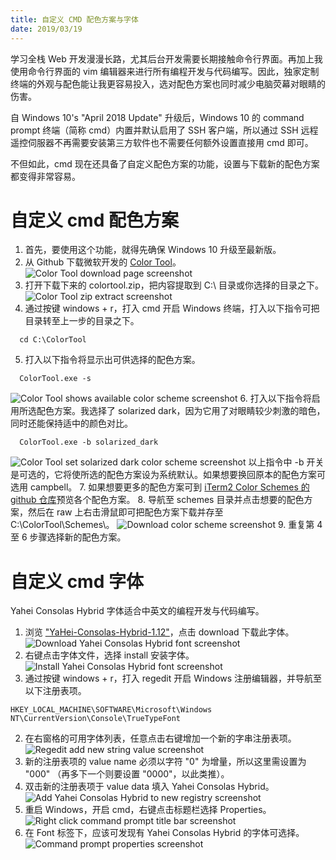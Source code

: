 ```yaml
---
title: 自定义 CMD 配色方案与字体
date: 2019/03/19
---
```


学习全栈 Web 开发漫漫长路，尤其后台开发需要长期接触命令行界面。再加上我使用命令行界面的 vim 编辑器来进行所有编程开发与代码编写。因此，独家定制终端的外观与配色能让我更容易投入，选对配色方案也同时减少电脑荧幕对眼睛的伤害。

自 Windows 10's "April 2018 Update" 升级后，Windows 10 的 command prompt 终端（简称 cmd）内置并默认启用了 SSH 客户端，所以通过 SSH 远程遥控伺服器不再需要安装第三方软件也不需要任何额外设置直接用 cmd 即可。

不但如此，cmd 现在还具备了自定义配色方案的功能，设置与下载新的配色方案都变得非常容易。

# 自定义 cmd 配色方案
1. 首先，要使用这个功能，就得先确保 Windows 10 升级至最新版。
2. 从 Github 下载微软开发的 [Color Tool]("https://github.com/Microsoft/console/releases")。
  ![Color Tool download page screenshot](/img/colortool.png)
3. 打开下载下来的 colortool.zip，把内容提取到 C:\ 目录或你选择的目录之下。
  ![Color Tool zip extract screenshot](/img/extractcolortool.png)
4. 通过按键 windows + r，打入 cmd 开启 Windows 终端，打入以下指令可把目录转至上一步的目录之下。
```
  cd C:\ColorTool
```
5. 打入以下指令将显示出可供选择的配色方案。
```
  ColorTool.exe -s
```
  ![Color Tool shows available color scheme screenshot](/img/availablecolorschemes.png)
6. 打入以下指令将启用所选配色方案。我选择了 solarized dark，因为它用了对眼睛较少刺激的暗色，同时还能保持适中的颜色对比。
```
  ColorTool.exe -b solarized_dark
```
  ![Color Tool set solarized dark color scheme screenshot](/img/setsolarizeddark.png)
  以上指令中 -b 开关是可选的，它将使所选的配色方案设为系统默认。如果想要换回原本的配色方案可选用 campbell。
7. 如果想要更多的配色方案可到 [iTerm2 Color Schemes 的 github 仓库]("https://github.com/mbadolato/iTerm2-Color-Schemes")预览各个配色方案。
8. 导航至 schemes 目录并点击想要的配色方案，然后在 raw 上右击滑鼠即可把配色方案下载并存至 C:\ColorTool\Schemes\。
  ![Download color scheme screenshot](/img/downloadcolorscheme.png)
9. 重复第 4 至 6 步骤选择新的配色方案。

# 自定义 cmd 字体
Yahei Consolas Hybrid 字体适合中英文的编程开发与代码编写。
1. 浏览 ["YaHei-Consolas-Hybrid-1.12"]("https://github.com/yakumioto/YaHei-Consolas-Hybrid-1.12/blob/master/YaHei%20Consolas%20Hybrid%201.12.ttf")，点击 download 下载此字体。
  ![Download Yahei Consolas Hybrid font screenshot](/img/downloadfont.png)
2. 右键点击字体文件，选择 install 安装字体。
  ![Install Yahei Consolas Hybrid font screenshot](/img/installfont.png)
1. 通过按键 windows + r，打入 regedit 开启 Windows 注册编辑器，并导航至以下注册表项。
```
HKEY_LOCAL_MACHINE\SOFTWARE\Microsoft\Windows NT\CurrentVersion\Console\TrueTypeFont
```
2. 在右窗格的可用字体列表，任意点击右键增加一个新的字串注册表项。
  ![Regedit add new string value screenshot](/img/addnewstringvalue.png)
3. 新的注册表项的 value name 必须以字符 "0" 为增量，所以这里需设置为 "000" （再多下一个则要设置 "0000"，以此类推）。
4. 双击新的注册表项于 value data 填入 Yahei Consolas Hybrid。
  ![Add Yahei Consolas Hybrid to new registry screenshot](/img/addyaheiconsolashybrid.png)
5. 重启 Windows，开启 cmd，右键点击标题栏选择 Properties。
  ![Right click command prompt title bar screenshot](/img/rightclicktitlebar.png)
6. 在 Font 标签下，应该可发现有 Yahei Consolas Hybrid 的字体可选择。
  ![Command prompt properties screenshot](/img/cmdproperties.png)
